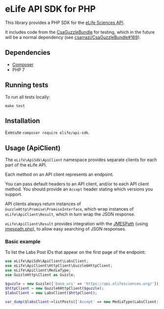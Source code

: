 eLife API SDK for PHP
=====================

This library provides a PHP SDK for the [eLife Sciences API](https://github.com/elifesciences/api-raml).

It includes code from the [CsaGuzzleBundle](https://github.com/csarrazi/CsaGuzzleBundle) for testing, which in the future will be a normal dependency (see [csarrazi/CsaGuzzleBundle#169](https://github.com/csarrazi/CsaGuzzleBundle/issues/169)).

Dependencies
------------

* [Composer](https://getcomposer.org/)
* PHP 7

Running tests
-------------

To run all tests locally:
```
make test
```

Installation
------------

Execute `composer require elife/api-sdk`.


Usage (ApiClient)
-----------------

The `eLife\ApiSdk\ApiClient` namespace provides separate clients for each part of the eLife API.

Each method on an API client represents an endpoint.

You can pass default headers to an API client, and/or to each API client method. You should provide an `Accept` header stating which versions you support.

API clients always return instances of `GuzzleHttp\Promise\PromiseInterface`, which wrap instances of `eLife\ApiClient\Result`, which in turn wrap the JSON response.

`eLife\ApiClient\Result` provides integration with the [JMESPath](http://jmespath.org/) (using [jmespath.php](https://github.com/jmespath/jmespath.php)), to allow easy searching of JSON responses.

### Basic example

To list the Labs Post IDs that appear on the first page of the endpoint:

```php
use eLife\ApiSdk\ApiClient\LabsClient;
use eLife\ApiClient\HttpClient\Guzzle6HttpClient;
use eLife\ApiClient\MediaType;
use GuzzleHttp\Client as Guzzle;

$guzzle = new Guzzle(['base_uri' => 'https://api.elifesciences.org/']);
$httpClient = new Guzzle6HttpClient($guzzle);
$labsClient = new LabsClient($httpClient);

var_dump($labsClient->listPosts(['Accept' => new MediaType(LabsClient::TYPE_POST_LIST, 1)])->wait()->search('items[*].id'));
```
